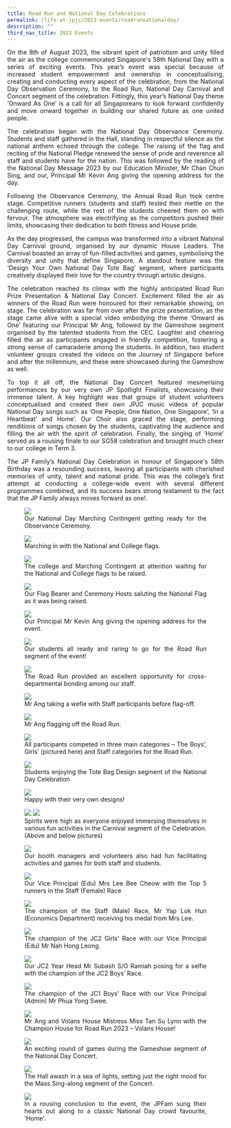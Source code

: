 ```yaml
---
title: Road Run and National Day Celebrations
permalink: /life-at-jpjc/2023-events/roadrunnationalday/
description: ""
third_nav_title: 2023 Events
---
```

<div align="justify">

<p>On the 8th of August 2023, the vibrant spirit of patriotism and unity filled the air as the college commemorated Singapore's 58th National Day with a series of exciting events. This year’s event was special because of increased student empowerment and ownership in conceptualising, creating and conducting every aspect of the celebration, from the National Day Observation Ceremony, to the Road Run, National Day Carnival and Concert segment of the celebration. Fittingly, this year’s National Day theme ‘Onward As One’ is a call for all Singaporeans to look forward confidently and move onward together in building our shared future as one united people.</p>

<p>The celebration began with the National Day Observance Ceremony. Students and staff gathered in the Hall, standing in respectful silence as the national anthem echoed through the college. The raising of the flag and reciting of the National Pledge renewed the sense of pride and reverence all staff and students have for the nation. This was followed by the reading of the National Day Message 2023 by our Education Minister, Mr Chan Chun Sing, and our, Principal Mr Kevin Ang giving the opening address for the day.</p>

<p>Following the Observance Ceremony, the Annual Road Run took centre stage. Competitive runners (students and staff) tested their mettle on the challenging route, while the rest of the students cheered them on with fervour. The atmosphere was electrifying as the competitors pushed their limits, showcasing their dedication to both fitness and House pride.</p>

<p>As the day progressed, the campus was transformed into a vibrant National Day Carnival ground, organised by our dynamic House Leaders. The Carnival boasted an array of fun-filled activities and games, symbolising the diversity and unity that define Singapore. A standout feature was the ‘Design Your Own National Day Tote Bag’ segment, where participants creatively displayed their love for the country through artistic designs.</p>

<p>The celebration reached its climax with the highly anticipated Road Run Prize Presentation &amp; National Day Concert. Excitement filled the air as winners of the Road Run were honoured for their remarkable showing, on stage. The celebration was far from over after the prize presentation, as the stage came alive with a special video embodying the theme ‘Onward as One’ featuring our Principal Mr Ang, followed by the Gameshow segment organised by the talented students from the CEC. Laughter and cheering filled the air as participants engaged in friendly competition, fostering a strong sense of camaraderie among the students. In addition, two student volunteer groups created the videos on the Journey of Singapore before and after the millennium, and these were showcased during the Gameshow as well.</p>

<p>To top it all off, the National Day Concert featured mesmerising performances by our very own JP Spotlight Finalists, showcasing their immense talent. A key highlight was that groups of student volunteers conceptualised and created their own JPJC music videos of popular National Day songs such as ‘One People, One Nation, One Singapore’, ‘In a Heartbeat’ and Home’. Our Choir also graced the stage, performing renditions of songs chosen by the students, captivating the audience and filling the air with the spirit of celebration. Finally, the singing of ‘Home’ served as a rousing finale to our SG58 celebration and brought much cheer to our college in Term 3.</p>

<p>The JP Family’s National Day Celebration in honour of Singapore's 58th Birthday was a resounding success, leaving all participants with cherished memories of unity, talent and national pride. This was the college’s first attempt at conducting a college-wide event with several different programmes combined, and its success bears strong testament to the fact that the JP Family always moves forward as one!.</p>

<figure>
<img src="/images/Life%20%40%20JPJC/2023%20Events/ND%20Celebration%20and%20Road%20Run/rrndc1.JPG">
<figcaption>Our National Day Marching Contingent getting ready for the Observance Ceremony.</figcaption></figure>

<figure>
<img src="/images/Life%20%40%20JPJC/2023%20Events/ND%20Celebration%20and%20Road%20Run/rrndc2.JPG">
<figcaption>  Marching in with the National and College flags.</figcaption></figure>
	
<figure>
<img src="/images/Life%20%40%20JPJC/2023%20Events/ND%20Celebration%20and%20Road%20Run/rrndc3.JPG">
<figcaption>The college and Marching Contingent at attention waiting for the National and College flags to be raised.</figcaption></figure>
	
<figure>
<img src="/images/Life%20%40%20JPJC/2023%20Events/ND%20Celebration%20and%20Road%20Run/rrndc4.JPG">
<figcaption> Our Flag Bearer and Ceremony Hosts saluting the National Flag as it was being raised.</figcaption></figure>
	
<figure>
<img src="/images/Life%20%40%20JPJC/2023%20Events/ND%20Celebration%20and%20Road%20Run/rrndc5.JPG">
<figcaption> Our Principal Mr Kevin Ang giving the opening address for the event.</figcaption></figure>

<figure>
<img src="/images/Life%20%40%20JPJC/2023%20Events/ND%20Celebration%20and%20Road%20Run/rrndc6.JPG">
<figcaption> Our students all ready and raring to go for the Road Run segment of the event!</figcaption></figure>
	
<figure>
<img src="/images/Life%20%40%20JPJC/2023%20Events/ND%20Celebration%20and%20Road%20Run/rrndc7.JPG">
<figcaption> The Road Run provided an excellent opportunity for cross-departmental bonding among our staff.</figcaption></figure>
	
<figure>
<img src="/images/Life%20%40%20JPJC/2023%20Events/ND%20Celebration%20and%20Road%20Run/rrndc8.JPG">
<figcaption>  Mr Ang taking a wefie with Staff participants before flag-off.</figcaption></figure>
	
<figure>
<img src="/images/Life%20%40%20JPJC/2023%20Events/ND%20Celebration%20and%20Road%20Run/rrndc9.JPG">
<figcaption> Mr Ang flagging off the Road Run.</figcaption></figure>

<figure>
<img src="/images/Life%20%40%20JPJC/2023%20Events/ND%20Celebration%20and%20Road%20Run/rrndc10.JPG">
<figcaption>  All participants competed in three main categories – The Boys’, Girls’ (pictured here) and Staff categories for the Road Run.</figcaption></figure>
	
<figure>
<img src="/images/Life%20%40%20JPJC/2023%20Events/ND%20Celebration%20and%20Road%20Run/rrndc11.JPG">
<figcaption>  Students enjoying the Tote Bag Design segment of the National Day Celebration</figcaption></figure>
	
<figure>
<img src="/images/Life%20%40%20JPJC/2023%20Events/ND%20Celebration%20and%20Road%20Run/rrndc12.JPG">
<figcaption>Happy with their very own designs!</figcaption></figure>
	
<figure>
<img src="/images/Life%20%40%20JPJC/2023%20Events/ND%20Celebration%20and%20Road%20Run/rrndc13.JPG">
<img src="/images/Life%20%40%20JPJC/2023%20Events/ND%20Celebration%20and%20Road%20Run/rrndc14.JPG"><figcaption>     Spirits were high as everyone enjoyed immersing themselves in various fun activities in the Carnival segment of the Celebration. (Above and below pictures)</figcaption>
</figure>
	
<figure>
<img src="/images/Life%20%40%20JPJC/2023%20Events/ND%20Celebration%20and%20Road%20Run/rrndc15.JPG">
<figcaption>     Our booth managers and volunteers also had fun facilitating activities and games for both staff and students.</figcaption></figure>
	
<figure>
<img src="/images/Life%20%40%20JPJC/2023%20Events/ND%20Celebration%20and%20Road%20Run/rrndc16.JPG">
<figcaption>  Our Vice Principal (Edu) Mrs Lee Bee Cheow with the Top 5 runners in the Staff (Female) Race</figcaption></figure>
	
<figure>
<img src="/images/Life%20%40%20JPJC/2023%20Events/ND%20Celebration%20and%20Road%20Run/rrndc17.JPG">
<figcaption>The champion of the Staff (Male) Race, Mr Yap Lok Hun (Economics Department) receiving his medal from Mrs Lee.</figcaption></figure>

<figure>
<img src="/images/Life%20%40%20JPJC/2023%20Events/ND%20Celebration%20and%20Road%20Run/rrndc18.JPG">
<figcaption> The champion of the JC2 Girls’ Race with our Vice Principal (Edu) Mr Nah Hong Leong.</figcaption></figure>
	
<figure>
<img src="/images/Life%20%40%20JPJC/2023%20Events/ND%20Celebration%20and%20Road%20Run/rrndc19.JPG">
<figcaption>    Our JC2 Year Head Mr Subash S/O Ramiah posing for a selfie with the champion of the JC2 Boys’ Race.</figcaption></figure>
	
<figure>
<img src="/images/Life%20%40%20JPJC/2023%20Events/ND%20Celebration%20and%20Road%20Run/rrndc20.JPG">
<figcaption>       The champion of the JC1 Boys’ Race with our Vice Principal (Admin) Mr Phua Yong Swee.</figcaption></figure>
	
<figure>
<img src="/images/Life%20%40%20JPJC/2023%20Events/ND%20Celebration%20and%20Road%20Run/rrndc21.JPG">
<figcaption>  Mr Ang and Volans House Mistress Miss Tan Su Lynn with the Champion House for Road Run 2023 – Volans House!</figcaption></figure>

<figure>
<img src="/images/Life%20%40%20JPJC/2023%20Events/ND%20Celebration%20and%20Road%20Run/rrndc22.JPG">
<figcaption>      An exciting round of games during the Gameshow segment of the National Day Concert.</figcaption></figure>
	
<figure>
<img src="/images/Life%20%40%20JPJC/2023%20Events/ND%20Celebration%20and%20Road%20Run/rrndc23.JPG">
<figcaption>The Hall awash in a sea of lights, setting just the right mood for the Mass Sing-along segment of the Concert.</figcaption></figure>
	
<figure>
<img src="/images/Life%20%40%20JPJC/2023%20Events/ND%20Celebration%20and%20Road%20Run/rrndc24.jpg">
<figcaption>  In a rousing conclusion to the event, the JPFam sung their hearts out along to a classic National Day crowd favourite, ‘Home'.</figcaption></figure>
	

</div>